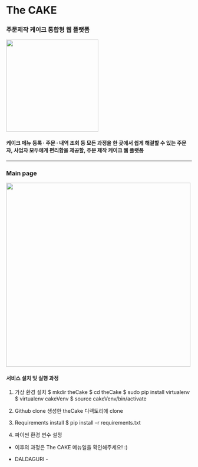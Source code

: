 # The CAKE

### 주문제작 케이크 통합형 웹 플랫폼

<div>
  <img width = "250" src="https://user-images.githubusercontent.com/29995265/102017391-0e627400-3daa-11eb-8802-c092c6eedab4.png">

  
  </div>

#### 케이크 메뉴 등록 ∙ 주문 ∙ 내역 조회 등 모든 과정을 한 곳에서 쉽게 해결할 수 있는 주문자, 사업자 모두에게 편리함을 제공할, 주문 제작 케이크 웹 플랫폼

-----------
### Main page

<div>
  <img width = "500" src="https://user-images.githubusercontent.com/29995265/102017507-c42dc280-3daa-11eb-868d-acf0af8dcbb2.png">
  </div>
  
  
#### 서비스 설치 및 실행 과정

1. 가상 환경 설치
  $ mkdir theCake
  $ cd theCake
  $ sudo pip install virtualenv
  $ virtualenv cakeVenv
  $ source cakeVenv/bin/activate
  
2. Github clone
  생성한 theCake 디렉토리에 clone
  
3. Requirements install
  $ pip install –r requirements.txt

4. 파이썬 환경 변수 설정

+ 이후의 과정은 The CAKE 메뉴얼을 확인해주세요! :)

- DALDAGURI -
